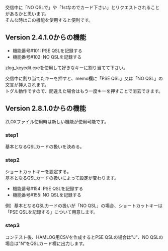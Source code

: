 交信中に「NO QSLで」や「1stなのでカード下さい」とリクエストされることがあるかと思います。  
そんな時はこの機能を使用すると便利です。  

## Version 2.4.1.0からの機能  

* 機能番号#101: PSE QSLを記録する
* 機能番号#102: NO QSLを記録する

zlog_keyedit.exeを使用して好きなキーに割り当てて下さい。

交信中に割り当てたキーを押すと、memo欄に「PSE QSL」又は「NO QSL」の文言が挿入されます。  
トグル動作ですので、間違えた場合はもう一度キーを押すことで消去できます。  

## Version 2.8.1.0からの機能

ZLOXファイル使用時は新しい機能が使用可能です。

### step1

基本となるQSLカードの扱いを決める。  

### step2

ショートカットキーを設定する。  
基本となるQSLカードの扱いによって設定が変わります。  

* 機能番号#154: PSE QSLを記録する
* 機能番号#155: NO QSLを記録する

例）基本となるQSLカードの扱いが「NO QSL」の場合、ショートカットキーは「PSE QSLを記録する」について用意します。

### step3

コンテスト後、HAMLOG用CSVを作成するとPSE QSLの場合は"J"、NO QSLの場合は"N"をQSLカード欄に出力します。  


